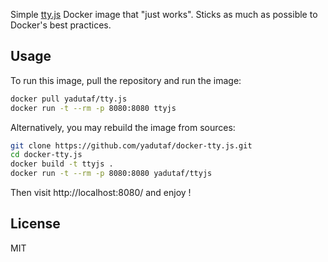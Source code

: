 Simple [tty.js](https://github.com/chjj/tty.js) Docker image that 
"just works". Sticks as much as possible to Docker's best practices.

Usage
-----

To run this image, pull the repository and run the image:

```bash
docker pull yadutaf/tty.js
docker run -t --rm -p 8080:8080 ttyjs
```

Alternatively, you may rebuild the image from sources:

```bash
git clone https://github.com/yadutaf/docker-tty.js.git
cd docker-tty.js
docker build -t ttyjs .
docker run -t --rm -p 8080:8080 yadutaf/ttyjs
```

Then visit http://localhost:8080/ and enjoy !

License
-------

MIT


